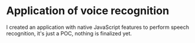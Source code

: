 # Application of voice recognition

I created an application with native JavaScript features to perform speech recognition, it's just a POC, nothing is finalized yet.
